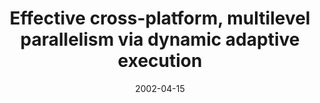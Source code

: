 ---
title: "Effective cross-platform, multilevel parallelism via dynamic adaptive execution"
collection: publications
category: conferences
permalink: /publication/2002-04-15-effective-cross-platform-parallelism
excerpt: "Presents an approach for achieving effective cross-platform and multilevel parallelism through dynamic adaptive execution techniques."
date: 2002-04-15
venue: "16th International Parallel and Distributed Processing Symposium (IPDPS 2002)"
paperurl: "https://doi.org/10.1109/IPDPS.2002.1016495"
citation: "Ko, W., Yankelevsky, M., Nikolopoulos, D. S., & Polychronopoulos, C. D. (2002). Effective cross-platform, multilevel parallelism via dynamic adaptive execution. In *Proceedings 16th International Parallel and Distributed Processing Symposium (IPDPS 2002)*, 8 pp. https://doi.org/10.1109/IPDPS.2002.1016495"
---